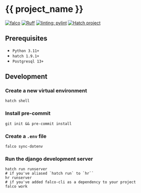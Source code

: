 # {{ project_name }}

[![falco](https://img.shields.io/badge/built%20with-falco-success)](https://github.com/Tobi-De/falco)
[![Ruff](https://img.shields.io/endpoint?url=https://raw.githubusercontent.com/astral-sh/ruff/main/assets/badge/v2.json)](https://github.com/astral-sh/ruff)
[![linting: pylint](https://img.shields.io/badge/linting-pylint-yellowgreen)](https://github.com/PyCQA/pylint)
[![Hatch project](https://img.shields.io/badge/%F0%9F%A5%9A-Hatch-4051b5.svg)](https://github.com/pypa/hatch)

## Prerequisites

- `Python 3.11+`
- `hatch 1.9.1+`
- `Postgresql 13+`

## Development

### Create a new virtual environment

```shell
hatch shell
```

### Install pre-commit

```shell
git init && pre-commit install
```

### Create a `.env` file

```shell
falco sync-dotenv
```

### Run the django development server

```shell
hatch run runserver
# if you've aliased `hatch run` to `hr``
hr runserver
# if you've added falco-cli as a dependency to your project
falco work
```
